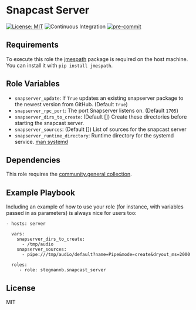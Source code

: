 # Snapcast Server

[![License: MIT](https://img.shields.io/github/license/stegmannb/ansible-role-snapserver)](https://github.com/stegmannb/ansible-role-snapserver/blob/master/LICENSE)
![Continuous Integration](https://github.com/stegmannb/ansible-role-snapserver/workflows/Continuous%20Integration/badge.svg)
[![pre-commit](https://img.shields.io/badge/pre--commit-enabled-brightgreen?logo=pre-commit&logoColor=white)](https://github.com/pre-commit/pre-commit)

## Requirements

To execute this role the [jmespath](https://pypi.org/project/jmespath/) package is required on the host machine.
You can install it with `pip install jmespath`.

## Role Variables

- `snapserver_update`: If `True` updates an existing snapserver package to the newest version from GitHub. (Default `True`)
- `snapserver_rpc_port`: The port Snapserver listens on. (Default `1705`)
- `snapserver_dirs_to_create`: (Default []) Create these directories before starting the snapcast server.
- `snapserver_sources`: (Default []) List of sources for the snapcast server 
- `snapserver_runtime_directory`: Runtime directory for the systemd service. [man systemd](https://www.freedesktop.org/software/systemd/man/systemd.exec.html#RuntimeDirectory=)

## Dependencies

This role requires the [community.general collection](https://galaxy.ansible.com/community/general?extIdCarryOver=true&sc_cid=701f2000001OH7YAAW).

## Example Playbook

Including an example of how to use your role (for instance, with variables passed in as parameters) is always nice for users too:

    - hosts: server

      vars:
        snapserver_dirs_to_create:
          - /tmp/audio
        snapserver_sources:
          - pipe:///tmp/audio/default?name=Pipe&mode=create&dryout_ms=2000

      roles:
         - role: stegmannb.snapcast_server

## License

MIT
